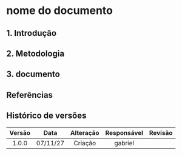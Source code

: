 # nome do documento

## 1. Introdução

## 2. Metodologia

## 3. documento

## Referências


## Histórico de versões

| Versão |   Data   |                Alteração                            |        Responsável            |        Revisão         |
| :----: | :------: | :-------------------------------------:             | :------------------------:    | :--------------------: |
| 1.0.0  | 07/11/27 |                 Criação                             |         gabriel               |                        |
